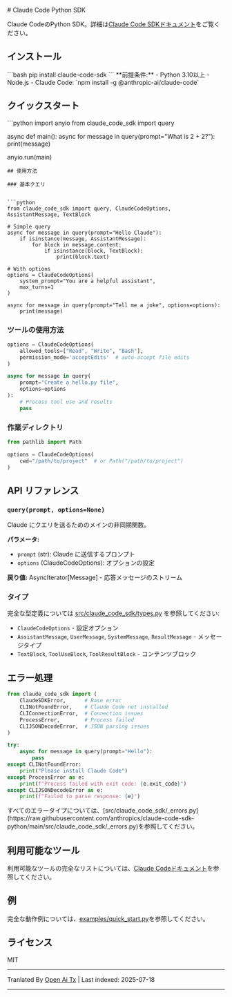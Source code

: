 <translate-content># Claude Code Python SDK

Claude CodeのPython SDK。詳細は[Claude Code SDKドキュメント](https://docs.anthropic.com/en/docs/claude-code/sdk)をご覧ください。

## インストール
</translate-content>
```bash
pip install claude-code-sdk
```
<translate-content>
**前提条件:**
- Python 3.10以上
- Node.js 
- Claude Code: `npm install -g @anthropic-ai/claude-code`

## クイックスタート
</translate-content>
```python
import anyio
from claude_code_sdk import query

async def main():
    async for message in query(prompt="What is 2 + 2?"):
        print(message)

anyio.run(main)
```
## 使用方法

### 基本クエリ


```python
from claude_code_sdk import query, ClaudeCodeOptions, AssistantMessage, TextBlock

# Simple query
async for message in query(prompt="Hello Claude"):
    if isinstance(message, AssistantMessage):
        for block in message.content:
            if isinstance(block, TextBlock):
                print(block.text)

# With options
options = ClaudeCodeOptions(
    system_prompt="You are a helpful assistant",
    max_turns=1
)

async for message in query(prompt="Tell me a joke", options=options):
    print(message)
```
### ツールの使用方法


```python
options = ClaudeCodeOptions(
    allowed_tools=["Read", "Write", "Bash"],
    permission_mode='acceptEdits'  # auto-accept file edits
)

async for message in query(
    prompt="Create a hello.py file", 
    options=options
):
    # Process tool use and results
    pass
```
### 作業ディレクトリ


```python
from pathlib import Path

options = ClaudeCodeOptions(
    cwd="/path/to/project"  # or Path("/path/to/project")
)
```
## API リファレンス

### `query(prompt, options=None)`

Claude にクエリを送るためのメインの非同期関数。

**パラメータ:**
- `prompt` (str): Claude に送信するプロンプト
- `options` (ClaudeCodeOptions): オプションの設定

**戻り値:** AsyncIterator[Message] - 応答メッセージのストリーム

### タイプ

完全な型定義については [src/claude_code_sdk/types.py](https://raw.githubusercontent.com/anthropics/claude-code-sdk-python/main/src/claude_code_sdk/types.py) を参照してください:
- `ClaudeCodeOptions` - 設定オプション
- `AssistantMessage`, `UserMessage`, `SystemMessage`, `ResultMessage` - メッセージタイプ
- `TextBlock`, `ToolUseBlock`, `ToolResultBlock` - コンテンツブロック

## エラー処理


```python
from claude_code_sdk import (
    ClaudeSDKError,      # Base error
    CLINotFoundError,    # Claude Code not installed
    CLIConnectionError,  # Connection issues
    ProcessError,        # Process failed
    CLIJSONDecodeError,  # JSON parsing issues
)

try:
    async for message in query(prompt="Hello"):
        pass
except CLINotFoundError:
    print("Please install Claude Code")
except ProcessError as e:
    print(f"Process failed with exit code: {e.exit_code}")
except CLIJSONDecodeError as e:
    print(f"Failed to parse response: {e}")
```
<translate-content>
すべてのエラータイプについては、[src/claude_code_sdk/_errors.py](https://raw.githubusercontent.com/anthropics/claude-code-sdk-python/main/src/claude_code_sdk/_errors.py)を参照してください。

## 利用可能なツール

利用可能なツールの完全なリストについては、[Claude Codeドキュメント](https://docs.anthropic.com/en/docs/claude-code/settings#tools-available-to-claude)を参照してください。

## 例

完全な動作例については、[examples/quick_start.py](https://raw.githubusercontent.com/anthropics/claude-code-sdk-python/main/examples/quick_start.py)を参照してください。

## ライセンス

MIT
</translate-content>

---

Tranlated By [Open Ai Tx](https://github.com/OpenAiTx/OpenAiTx) | Last indexed: 2025-07-18

---
